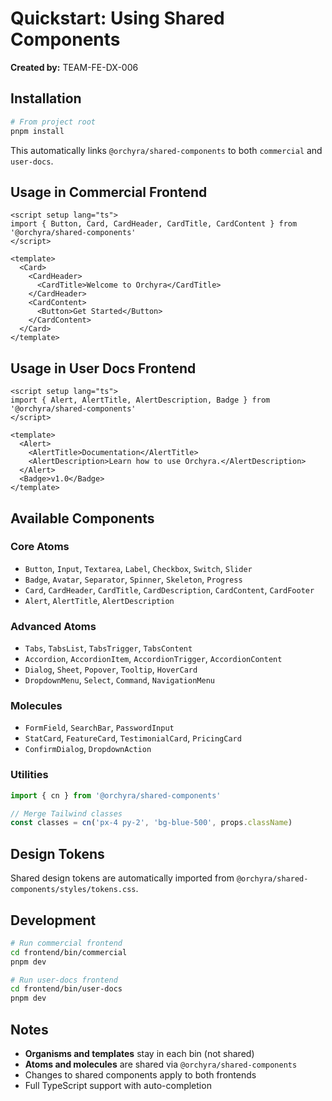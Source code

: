 # Quickstart: Using Shared Components

**Created by:** TEAM-FE-DX-006

## Installation

```bash
# From project root
pnpm install
```

This automatically links `@orchyra/shared-components` to both `commercial` and `user-docs`.

## Usage in Commercial Frontend

```vue
<script setup lang="ts">
import { Button, Card, CardHeader, CardTitle, CardContent } from '@orchyra/shared-components'
</script>

<template>
  <Card>
    <CardHeader>
      <CardTitle>Welcome to Orchyra</CardTitle>
    </CardHeader>
    <CardContent>
      <Button>Get Started</Button>
    </CardContent>
  </Card>
</template>
```

## Usage in User Docs Frontend

```vue
<script setup lang="ts">
import { Alert, AlertTitle, AlertDescription, Badge } from '@orchyra/shared-components'
</script>

<template>
  <Alert>
    <AlertTitle>Documentation</AlertTitle>
    <AlertDescription>Learn how to use Orchyra.</AlertDescription>
  </Alert>
  <Badge>v1.0</Badge>
</template>
```

## Available Components

### Core Atoms
- `Button`, `Input`, `Textarea`, `Label`, `Checkbox`, `Switch`, `Slider`
- `Badge`, `Avatar`, `Separator`, `Spinner`, `Skeleton`, `Progress`
- `Card`, `CardHeader`, `CardTitle`, `CardDescription`, `CardContent`, `CardFooter`
- `Alert`, `AlertTitle`, `AlertDescription`

### Advanced Atoms
- `Tabs`, `TabsList`, `TabsTrigger`, `TabsContent`
- `Accordion`, `AccordionItem`, `AccordionTrigger`, `AccordionContent`
- `Dialog`, `Sheet`, `Popover`, `Tooltip`, `HoverCard`
- `DropdownMenu`, `Select`, `Command`, `NavigationMenu`

### Molecules
- `FormField`, `SearchBar`, `PasswordInput`
- `StatCard`, `FeatureCard`, `TestimonialCard`, `PricingCard`
- `ConfirmDialog`, `DropdownAction`

### Utilities
```typescript
import { cn } from '@orchyra/shared-components'

// Merge Tailwind classes
const classes = cn('px-4 py-2', 'bg-blue-500', props.className)
```

## Design Tokens

Shared design tokens are automatically imported from `@orchyra/shared-components/styles/tokens.css`.

## Development

```bash
# Run commercial frontend
cd frontend/bin/commercial
pnpm dev

# Run user-docs frontend
cd frontend/bin/user-docs
pnpm dev
```

## Notes

- **Organisms and templates** stay in each bin (not shared)
- **Atoms and molecules** are shared via `@orchyra/shared-components`
- Changes to shared components apply to both frontends
- Full TypeScript support with auto-completion
